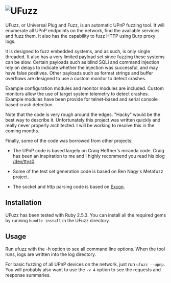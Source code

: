 ![UFuzz](http://pulpphikshun.files.wordpress.com/2014/04/ufuzzlogo.png?w=300&h=150)
==

UFuzz, or Universal Plug and Fuzz, is an automatic UPnP fuzzing tool. It will enumerate all UPnP endpoints on the network, find the available services and fuzz them. It also has the capability to fuzz HTTP using Burp proxy logs.

It is designed to fuzz embedded systems, and as such, is only single threaded. It also has a very limited payload set since fuzzing these systems can be slow. Certain payloads such as blind SQLi and command injection rely on delays to indicate whether the injection was successful, and may have false positives. Other payloads such as format strings and buffer overflows are designed to use a custom monitor to detect crashes.

Example configuration modules and monitor modules are included. Custom monitors allow the use of target system telemetry to detect crashes. Example modules have been provide for telnet-based and serial console based crash detection.

Note that the code is very rough around the edges. "Hacky" would be the best way to describe it. Unfortunately this project was written quickly and really never properly architected. I will be working to resolve this in the coming months.

Finally, some of the code was borrowed from other projects:

* The UPnP code is based largely on Craig Heffner's miranda code. Craig has been an inspiration to me and I highly recommend you read his blog [/dev/ttys0](http://www.devttys0.com).

* Some of the test set generation code is based on Ben Nagy's Metafuzz project.

* The socket and http parsing code is based on [Excon](https://github.com/geemus/excon).

Installation
----

UFuzz has been tested with Ruby 2.5.3. You can install all the required gems by running `bundle install` in the UFuzz directory.

Usage
----

Run ufuzz with the -h option to see all command line options. When the tool runs, logs are written into the log directory.

For basic fuzzing of all UPnP devices on the network, just run `ufuzz --upnp`.  You will probably also want to use the `-v 4` option to see the requests and response summaries.
